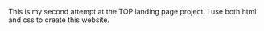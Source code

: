 This is my second attempt at the TOP landing page project. I use both html and css to create this website.